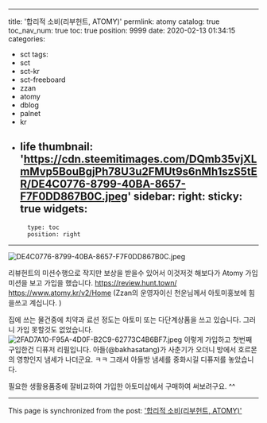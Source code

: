 
---
title: '합리적 소비(리부헌트, ATOMY)'
permlink: atomy
catalog: true
toc_nav_num: true
toc: true
position: 9999
date: 2020-02-13 01:34:15
categories:
- sct
tags:
- sct
- sct-kr
- sct-freeboard
- zzan
- atomy
- dblog
- palnet
- kr
- life
thumbnail: 'https://cdn.steemitimages.com/DQmb35vjXLmMvp5BouBgjPh78U3u2FMUt9s6nMh1szS5tER/DE4C0776-8799-40BA-8657-F7F0DD867B0C.jpeg'
sidebar:
    right:
        sticky: true
widgets:
    -
        type: toc
        position: right
---


![DE4C0776-8799-40BA-8657-F7F0DD867B0C.jpeg](https://cdn.steemitimages.com/DQmb35vjXLmMvp5BouBgjPh78U3u2FMUt9s6nMh1szS5tER/DE4C0776-8799-40BA-8657-F7F0DD867B0C.jpeg)

리뷰헌트의 미션수행으로 작지만 보상을 받을수 있어서 이것저것 해보다가 Atomy 가입미션을 보고 가입을 했습니다. 
https://review.hunt.town/
https://www.atomy.kr/v2/Home
(Zzan의 운영자이신 천운님께서 아토미홍보에 힘을쓰고 계십니다. )

집에 쓰는 물건중에 치약과 료션 정도는 아토미 또는 다단계상품을 쓰고 있습니다.  그러니 가입 못할것도 없었습니다. 
![2FAD7A10-F95A-4D0F-B2C9-62773C4B6BF7.jpeg](https://cdn.steemitimages.com/DQmenJLSw89wGX7iyqD3VhudeYckzHNSyK9yFwg7pmenK3W/2FAD7A10-F95A-4D0F-B2C9-62773C4B6BF7.jpeg)
이렇게 가입하고 첫번째 구입한건 디퓨저 리필입니다. 아들(@bakhasatang)가 사춘기가 오더니 방에서 호르몬의 영향인지 냄세가 나더군요. ㅋㅋ 그래서 아들방 냄세를 중화시길 디퓨저를 놓았습니다.  

필요한 생활용품중에 잘비교하여 가입한 아토미샵에서 구매하여 써보려구요. ^^

- - -

This page is synchronized from the post: ['합리적 소비(리부헌트, ATOMY)'](https://steemit.com/@kingbit/atomy)
